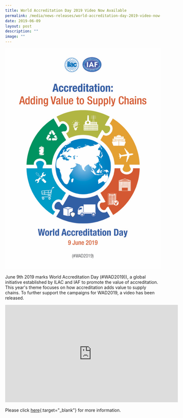 ```yaml
---
title: World Accreditation Day 2019 Video Now Available
permalink: /media/news-releases/world-accreditation-day-2019-video-now-available/
date: 2019-06-09
layout: post
description: ""
image: ""
---
```

![world-accreditation-day-2019-video-now-available](/images/press-release/documents/WAD-2019-Poster.png)

June 9th 2019 marks World Accreditation Day (#WAD2019)), a global initiative established by ILAC and IAF to promote the value of accreditation. This year's theme focuses on how accreditation adds value to supply chains. To further support the campaigns for WAD2019, a video has been released.

<div class="bp-youtube">
      <iframe allowfullscreen="" allow="autoplay; encrypted-media" frameborder="0" src="https://www.youtube.com/embed/VB87krtT2Pk" height="315" width="560"></iframe>
</div>

Please click [here](https://www.iaf.nu/articles/World\_Accreditation\_Day\_2019\_Video\_Now\_Available/611){:target="\_blank"} for more information.